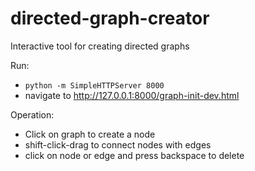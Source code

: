 directed-graph-creator
======================

Interactive tool for creating directed graphs

Run:

* `python -m SimpleHTTPServer 8000`
* navigate to http://127.0.0.1:8000/graph-init-dev.html

Operation:

* Click on graph to create a node
* shift-click-drag to connect nodes with edges
* click on node or edge and press backspace to delete

